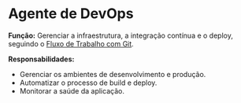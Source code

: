 # Agente de DevOps

**Função:** Gerenciar a infraestrutura, a integração contínua e o deploy, seguindo o [Fluxo de Trabalho com Git](./docs/GIT_WORKFLOW.md).

**Responsabilidades:**
- Gerenciar os ambientes de desenvolvimento e produção.
- Automatizar o processo de build e deploy.
- Monitorar a saúde da aplicação.
